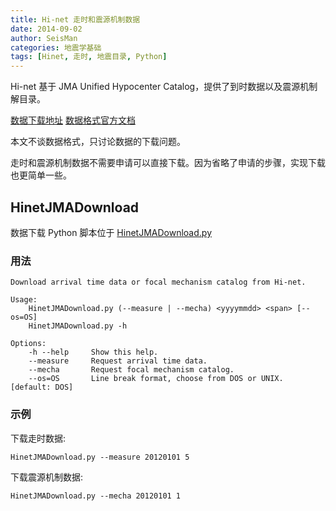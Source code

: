 ```yaml
---
title: Hi-net 走时和震源机制数据
date: 2014-09-02
author: SeisMan
categories: 地震学基础
tags: [Hinet, 走时, 地震目录, Python]
---
```


Hi-net 基于 JMA Unified Hypocenter Catalog，提供了到时数据以及震源机制解目录。

[数据下载地址](https://hinetwww11.bosai.go.jp/auth/JMA/?LANG=en)
[数据格式官方文档](https://hinetwww11.bosai.go.jp/auth/manual/dlDialogue.php?r=jmaformat&LANG=en)

本文不谈数据格式，只讨论数据的下载问题。

走时和震源机制数据不需要申请可以直接下载。因为省略了申请的步骤，实现下载也更简单一些。

## HinetJMADownload

数据下载 Python 脚本位于 [HinetJMADownload.py](https://github.com/seisman/HinetScripts/blob/master/HinetJMADownload.py)

### 用法

    Download arrival time data or focal mechanism catalog from Hi-net.

    Usage:
        HinetJMADownload.py (--measure | --mecha) <yyyymmdd> <span> [--os=OS]
        HinetJMADownload.py -h

    Options:
        -h --help     Show this help.
        --measure     Request arrival time data.
        --mecha       Request focal mechanism catalog.
        --os=OS       Line break format, choose from DOS or UNIX. [default: DOS]

### 示例

下载走时数据:

    HinetJMADownload.py --measure 20120101 5

下载震源机制数据:

    HinetJMADownload.py --mecha 20120101 1
